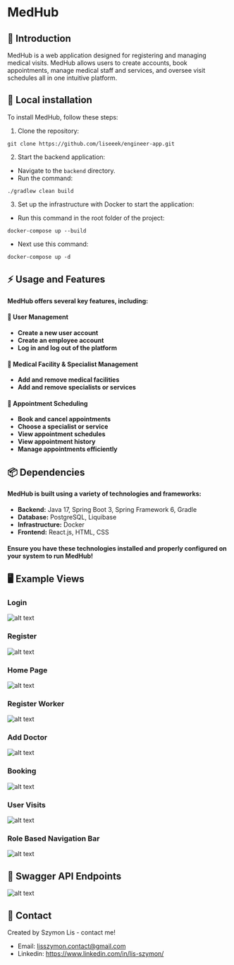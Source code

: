 # MedHub

## 🏥 Introduction

MedHub is a web application designed for registering and managing medical visits. MedHub allows users to create accounts, book appointments, manage medical staff and services, and oversee visit schedules all in one intuitive platform.

## 🚀 Local installation

To install MedHub, follow these steps:

1. Clone the repository:
```
git clone https://github.com/liseeek/engineer-app.git  
```
2. Start the backend application:
- Navigate to the `backend` directory.
- Run the command:
```
./gradlew clean build
```
3. Set up the infrastructure with Docker to start the application:

- Run this command in the root folder of the project:
```
docker-compose up --build
```
- Next use this command:
```
docker-compose up -d
```
## ⚡ Usage and Features

#### MedHub offers several key features, including:

#### 🔑 User Management
- **Create a new user account**
- **Create an employee account**
- **Log in and log out of the platform**

#### 🏥 Medical Facility & Specialist Management
- **Add and remove medical facilities**
- **Add and remove specialists or services**

#### 📅 Appointment Scheduling
- **Book and cancel appointments**
- **Choose a specialist or service**
- **View appointment schedules**
- **View appointment history**
- **Manage appointments efficiently**

## 📦 Dependencies

#### MedHub is built using a variety of technologies and frameworks:

- **Backend:** Java 17, Spring Boot 3, Spring Framework 6, Gradle
- **Database:** PostgreSQL, Liquibase
- **Infrastructure:** Docker
- **Frontend:** React.js, HTML, CSS

#### Ensure you have these technologies installed and properly configured on your system to run MedHub!

## 🖥️ Example Views

### Login
![alt text](doc/log_view.png)

### Register
![alt text](doc/reg_view.png)

### Home Page
![alt text](doc/hom_view.png)

### Register Worker
![alt text](doc/register_worker_view.png)

### Add Doctor
![alt text](doc/add_doctor_view.png)

### Booking
![alt text](doc/book_view.png)

### User Visits
![alt text](doc/user_view.png)

### Role Based Navigation Bar
![alt text](doc/role_view.png)

## 📜 Swagger API Endpoints
![alt text](doc/swagger_view.png)
## 📩 Contact
Created by Szymon Lis - contact me!
- Email: lisszymon.contact@gmail.com
- Linkedin: https://www.linkedin.com/in/lis-szymon/

